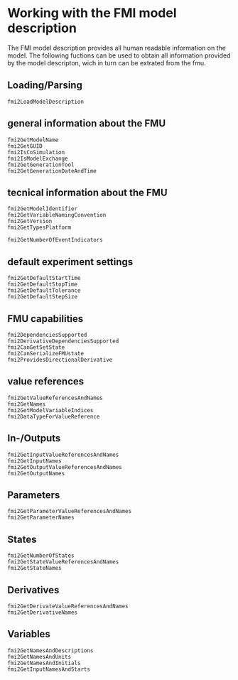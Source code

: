 # Working with the FMI model description

The FMI model description provides all human readable information on the model. The following fuctions can be used to obtain all information provided by the model descripton, wich in turn can be extrated from the fmu.

## Loading/Parsing

```@docs
fmi2LoadModelDescription
```

## general information about the FMU

```@docs
fmi2GetModelName
fmi2GetGUID
fmi2IsCoSimulation
fmi2IsModelExchange
fmi2GetGenerationTool
fmi2GetGenerationDateAndTime
```

## tecnical information about the FMU

```@docs
fmi2GetModelIdentifier
fmi2GetVariableNamingConvention
fmi2GetVersion
fmi2GetTypesPlatform

fmi2GetNumberOfEventIndicators
```

## default experiment settings

```@docs
fmi2GetDefaultStartTime
fmi2GetDefaultStopTime
fmi2GetDefaultTolerance
fmi2GetDefaultStepSize
```

## FMU capabilities

```@docs
fmi2DependenciesSupported
fmi2DerivativeDependenciesSupported
fmi2CanGetSetState
fmi2CanSerializeFMUstate
fmi2ProvidesDirectionalDerivative
```

## value references

```@docs
fmi2GetValueReferencesAndNames
fmi2GetNames
fmi2GetModelVariableIndices
fmi2DataTypeForValueReference
```

## In-/Outputs

```@docs
fmi2GetInputValueReferencesAndNames
fmi2GetInputNames
fmi2GetOutputValueReferencesAndNames
fmi2GetOutputNames
```

## Parameters

```@docs
fmi2GetParameterValueReferencesAndNames
fmi2GetParameterNames
```

## States

```@docs
fmi2GetNumberOfStates
fmi2GetStateValueReferencesAndNames
fmi2GetStateNames
```

## Derivatives

```@docs
fmi2GetDerivateValueReferencesAndNames
fmi2GetDerivativeNames
```

## Variables

```@docs
fmi2GetNamesAndDescriptions
fmi2GetNamesAndUnits
fmi2GetNamesAndInitials
fmi2GetInputNamesAndStarts
```

